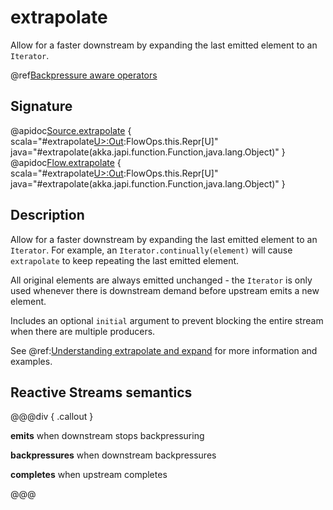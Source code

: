 # extrapolate

Allow for a faster downstream by expanding the last emitted element to an `Iterator`.

@ref[Backpressure aware operators](../index.md#backpressure-aware-operators)

## Signature

@apidoc[Source.extrapolate](Source) { scala="#extrapolate[U&gt;:Out](extrapolator:U=&gt;Iterator[U],initial:Option[U]):FlowOps.this.Repr[U]" java="#extrapolate(akka.japi.function.Function,java.lang.Object)" }
@apidoc[Flow.extrapolate](Flow) { scala="#extrapolate[U&gt;:Out](extrapolator:U=&gt;Iterator[U],initial:Option[U]):FlowOps.this.Repr[U]" java="#extrapolate(akka.japi.function.Function,java.lang.Object)" }


## Description

Allow for a faster downstream by expanding the last emitted element to an `Iterator`. For example, an
`Iterator.continually(element)` will cause `extrapolate` to keep repeating the last emitted element. 

All original elements are always emitted unchanged - the `Iterator` is only used whenever there is downstream
 demand before upstream emits a new element.

Includes an optional `initial` argument to prevent blocking the entire stream when there are multiple producers.

See @ref:[Understanding extrapolate and expand](../../stream-rate.md#understanding-extrapolate-and-expand) for more information
and examples.

## Reactive Streams semantics

@@@div { .callout }

**emits** when downstream stops backpressuring

**backpressures** when downstream backpressures

**completes** when upstream completes

@@@

